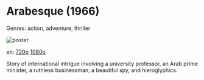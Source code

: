 # Arabesque (1966)

Genres: action, adventure, thriller

![poster](http://image.tmdb.org/t/p/w500/guYfui9Sq4mawogNV6QyxA8ULEA.jpg)

en:
  [720p](magnet:?xt=urn:btih:6AC208ACC856779CBE6F18FCC1292EF41B85F7D1&tr=udp://glotorrents.pw:6969/announce&tr=udp://tracker.opentrackr.org:1337/announce&tr=udp://torrent.gresille.org:80/announce&tr=udp://tracker.openbittorrent.com:80&tr=udp://tracker.coppersurfer.tk:6969&tr=udp://tracker.leechers-paradise.org:6969&tr=udp://p4p.arenabg.ch:1337&tr=udp://tracker.internetwarriors.net:1337)
  [1080p](magnet:?xt=urn:btih:10db4b4fd22e5adcecb55d4f641d902562c7ba6f&dn=Arabesque+%281966%29+1080p+BrRip+x264+-+YIFY&tr=udp%3A%2F%2Ftracker.openbittorrent.com%3A80%2Fannounce&tr=udp%3A%2F%2Fglotorrents.pw%3A6969%2Fannounce&tr=udp%3A%2F%2Ftracker.openbittorrent.com%3A80%2Fannounce&tr=udp%3A%2F%2Ftracker.opentrackr.org%3A1337%2Fannounce&tr=udp%3A%2F%2Fzer0day.to%3A1337%2Fannounce&tr=udp%3A%2F%2Ftracker.coppersurfer.tk%3A6969%2Fannounce)
  


Story of international intrigue involving a university professor, an Arab prime minister, a ruthless businessman, a beautiful spy, and hieroglyphics.